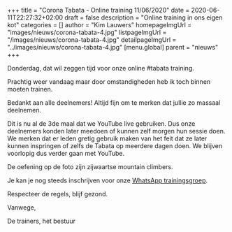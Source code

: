 +++
title = "Corona Tabata - Online training 11/06/2020"
date = 2020-06-11T22:27:32+02:00
draft = false
description = "Online training in ons eigen kot"
categories = []
author = "Kim Lauwers"
homepageImgUrl = "images/nieuws/corona-tabata-4.jpg"
listpageImgUrl = "/images/nieuws/corona-tabata-4.jpg"
detailpageImgUrl = "../images/nieuws/corona-tabata-4.jpg"
[menu.global]
    parent = "nieuws"
+++

Donderdag, dat wil zeggen tijd voor onze online #tabata training. 

Prachtig weer vandaag maar door omstandigheden heb ik toch binnen moeten trainen. 

Bedankt aan alle deelnemers! Altijd fijn om te merken dat jullie zo massaal deelnemen.

Dit is nu al de 3de maal dat we YouTube live gebruiken. Dus onze deelnemers konden later meedoen of kunnen zelf morgen hun sessie doen. We merken dat er leden gretig gebruik maken van het feit dat ze later kunnen inspringen of zelfs de Tabata op meerdere dagen doen. We blijven voorlopig dus verder gaan met YouTube.


De oefening op de foto zijn zijwaartse mountain climbers.

Je kan je nog steeds inschrijven voor onze [WhatsApp trainingsgroep](https://www.jujitsukeerbergen.be/nieuws/2020/04/16/corona-april---geen-training/).


Respecteer de regels, blijf gezond.


Vanwege,

De trainers, het bestuur